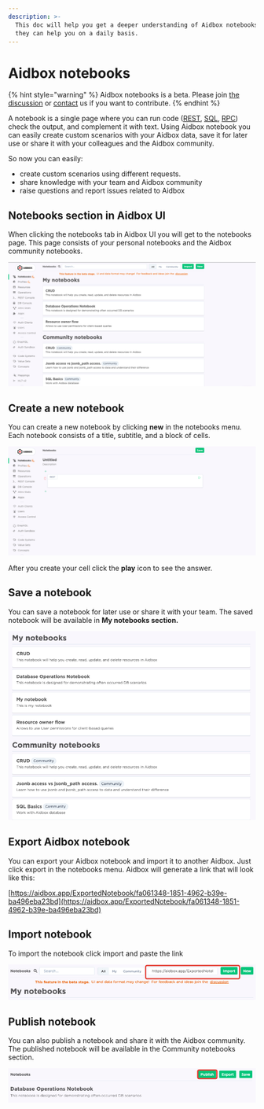 ```yaml
---
description: >-
  This doc will help you get a deeper understanding of Aidbox notebooks and how
  they can help you on a daily basis.
---
```


# Aidbox notebooks

{% hint style="warning" %}
Aidbox notebooks is a beta. Please join [the discussion](https://github.com/Aidbox/Issues/discussions/412) or [contact](../contact-us.md) us if you want to contribute.
{% endhint %}

A notebook is a single page where you can run code \([REST](../api-1/api/), [SQL](../modules-1/aidbox-search/usdpsql.md), [RPC](../api-1/rpc-api.md)\) check the output, and complement it with text. Using Aidbox notebook you can easily create custom scenarios with your Aidbox data, save it for later use or share it with your colleagues and the Aidbox community.

So now you can easily:

* create custom scenarios using different requests.
* share knowledge with your team and Aidbox community
* raise questions and report issues related to Aidbox

## Notebooks section in Aidbox UI

When clicking the notebooks tab in Aidbox UI you will get to the notebooks page. This page consists of your personal notebooks and the Aidbox community notebooks.

![](../.gitbook/assets/2021-09-03_09-49-41.png)

## Create a new notebook

You can create a new notebook by clicking **new** in the notebooks menu. Each notebook consists of a title, subtitle, and a block of cells.

![](../.gitbook/assets/2021-09-03_09-47-33.png)

After you create your cell click the **play** icon to see the answer.

## Save a notebook

You can save a notebook for later use or share it with your team. The saved notebook will be available in **My notebooks section.**

![](../.gitbook/assets/2021-09-03_09-59-55.png)

## Export Aidbox notebook

You can export your Aidbox notebook and import it to another Aidbox. Just click export in the notebooks menu. Aidbox will generate a link that will look like this:

[https://aidbox.app/ExportedNotebook/fa061348-1851-4962-b39e-ba496eba23bd](https://aidbox.app/ExportedNotebook/fa061348-1851-4962-b39e-ba496eba23bd)

## Import notebook

To import the notebook click import and paste the link

![Import Aidbox notebok](../.gitbook/assets/2021-09-03_10-05-53.png)

## Publish notebook

You can also publish a notebook and share it with the Aidbox community. The published notebook will be available in the Community notebooks section.

![Publish Aidbox notebook](../.gitbook/assets/2021-09-03_10-13-27.png)

